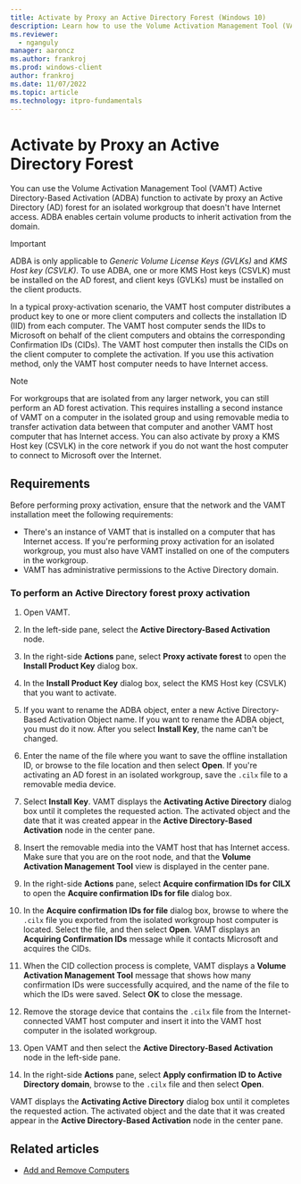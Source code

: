```yaml
---
title: Activate by Proxy an Active Directory Forest (Windows 10)
description: Learn how to use the Volume Activation Management Tool (VAMT) Active Directory-Based Activation (ADBA) function to activate by proxy an Active Directory (AD) forest.
ms.reviewer: 
  - nganguly
manager: aaroncz
ms.author: frankroj
ms.prod: windows-client
author: frankroj
ms.date: 11/07/2022
ms.topic: article
ms.technology: itpro-fundamentals
---
```


# Activate by Proxy an Active Directory Forest

You can use the Volume Activation Management Tool (VAMT) Active Directory-Based Activation (ADBA) function to activate by proxy an Active Directory (AD) forest for an isolated workgroup that doesn't have Internet access. ADBA enables certain volume products to inherit activation from the domain.

> [!IMPORTANT]
> ADBA is only applicable to *Generic Volume License Keys (GVLKs)* and *KMS Host key (CSVLK)*. To use ADBA, one or more KMS Host keys (CSVLK) must be installed on the AD forest, and client keys (GVLKs) must be installed on the client products.

In a typical proxy-activation scenario, the VAMT host computer distributes a product key to one or more client computers and collects the installation ID (IID) from each computer. The VAMT host computer sends the IIDs to Microsoft on behalf of the client computers and obtains the corresponding Confirmation IDs (CIDs). The VAMT host computer then installs the CIDs on the client computer to complete the activation. If you use this activation method, only the VAMT host computer needs to have Internet access.

> [!NOTE]
> For workgroups that are isolated from any larger network, you can still perform an AD forest activation. This requires installing a second instance of VAMT on a computer in the isolated group and using removable media to transfer activation data between that computer and another VAMT host computer that has Internet access. You can also activate by proxy a KMS Host key (CSVLK) in the core network if you do not want the host computer to connect to Microsoft over the Internet.

## Requirements

Before performing proxy activation, ensure that the network and the VAMT installation meet the following requirements:

- There's an instance of VAMT that is installed on a computer that has Internet access. If you're performing proxy activation for an isolated workgroup, you must also have VAMT installed on one of the computers in the workgroup.
- VAMT has administrative permissions to the Active Directory domain.

### To perform an Active Directory forest proxy activation

1. Open VAMT.

2. In the left-side pane, select the **Active Directory-Based Activation** node.

3. In the right-side **Actions** pane, select **Proxy activate forest** to open the **Install Product Key** dialog box.

4. In the **Install Product Key** dialog box, select the KMS Host key (CSVLK) that you want to activate.

5. If you want to rename the ADBA object, enter a new Active Directory-Based Activation Object name. If you want to rename the ADBA object, you must do it now. After you select **Install Key**, the name can't be changed.

6. Enter the name of the file where you want to save the offline installation ID, or browse to the file location and then select **Open**. If you're activating an AD forest in an isolated workgroup, save the `.cilx` file to a removable media device.

7. Select **Install Key**. VAMT displays the **Activating Active Directory** dialog box until it completes the requested action. The activated object and the date that it was created appear in the **Active Directory-Based Activation** node in the center pane.

8. Insert the removable media into the VAMT host that has Internet access. Make sure that you are on the root node, and that the **Volume Activation Management Tool** view is displayed in the center pane.

9. In the right-side **Actions** pane, select **Acquire confirmation IDs for CILX** to open the **Acquire confirmation IDs for file** dialog box.

10. In the **Acquire confirmation IDs for file** dialog box, browse to where the `.cilx` file you exported from the isolated workgroup host computer is located. Select the file, and then select **Open**. VAMT displays an **Acquiring Confirmation IDs** message while it contacts Microsoft and acquires the CIDs.

11. When the CID collection process is complete, VAMT displays a **Volume Activation Management Tool** message that shows how many confirmation IDs were successfully acquired, and the name of the file to which the IDs were saved. Select **OK** to close the message.

12. Remove the storage device that contains the `.cilx` file from the Internet-connected VAMT host computer and insert it into the VAMT host computer in the isolated workgroup.

13. Open VAMT and then select the **Active Directory-Based Activation** node in the left-side pane.

14. In the right-side **Actions** pane, select **Apply confirmation ID to Active Directory domain**, browse to the `.cilx` file and then select **Open**.

VAMT displays the **Activating Active Directory** dialog box until it completes the requested action. The activated object and the date that it was created appear in the **Active Directory-Based Activation** node in the center pane.

## Related articles

- [Add and Remove Computers](add-remove-computers-vamt.md)
